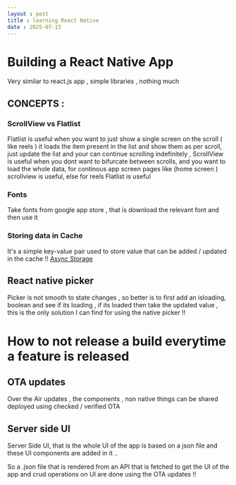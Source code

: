 ```yaml
---
layout : post 
title : learning React Native
date : 2025-07-13
---
```


# Building a React Native App 

Very similar to react.js app , simple libraries , nothing much    

## CONCEPTS : 

### ScrollView vs Flatlist
Flatlist is useful when you want to just show a single screen on the scroll ( like reels ) it loads the item present in the list and show them as per scroll, just update the list and your can continue scrolling indefinitely , ScrollView is useful when you dont want to bifurcate between scrolls, and you want to load the whole data, for continous app screen pages like (home screen ) scrollview is useful, else for reels Flatlist is useful    

### Fonts
Take fonts from google app store , that is download the relevant font and then use it 

### Storing data in Cache

It's a simple key-value pair used to store value that can be added / updated in the cache !! 
[Async Storage](https://www.npmjs.com/package/@react-native-async-storage/async-storage)


## React native picker 
Picker is not smooth to state changes , so better is to first add an isloading, boolean and see if its loading , if its loaded then take the updated value , this is the only solution I can find for using the native picker !!   


# How to not release a build everytime a feature is released

## OTA updates
Over the Air updates , the components , non native things can be shared deployed using checked / verified OTA

## Server side UI 
Server Side UI, that is the whole UI of the app is based on a json file and these UI components are added in it .. 

So a .json file that is rendered from an API that is fetched to get the UI of the app and crud operations on UI are done using the OTA updates !!  












